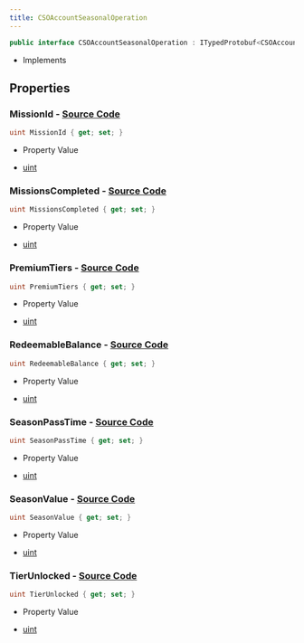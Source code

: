 ```yaml
---
title: CSOAccountSeasonalOperation
---
```


```csharp
public interface CSOAccountSeasonalOperation : ITypedProtobuf<CSOAccountSeasonalOperation>, INativeHandle
```

- Implements

## Properties

### **MissionId** - [Source Code](https://github.com/swiftly-solution/swiftlys2/blob/main/managed/src/SwiftlyS2.Generated/Protobufs/Interfaces/CSOAccountSeasonalOperation.cs#L22)

```csharp
uint MissionId { get; set; }
```

- Property Value

- [uint](https://learn.microsoft.com/dotnet/api/system.uint32)

### **MissionsCompleted** - [Source Code](https://github.com/swiftly-solution/swiftlys2/blob/main/managed/src/SwiftlyS2.Generated/Protobufs/Interfaces/CSOAccountSeasonalOperation.cs#L25)

```csharp
uint MissionsCompleted { get; set; }
```

- Property Value

- [uint](https://learn.microsoft.com/dotnet/api/system.uint32)

### **PremiumTiers** - [Source Code](https://github.com/swiftly-solution/swiftlys2/blob/main/managed/src/SwiftlyS2.Generated/Protobufs/Interfaces/CSOAccountSeasonalOperation.cs#L19)

```csharp
uint PremiumTiers { get; set; }
```

- Property Value

- [uint](https://learn.microsoft.com/dotnet/api/system.uint32)

### **RedeemableBalance** - [Source Code](https://github.com/swiftly-solution/swiftlys2/blob/main/managed/src/SwiftlyS2.Generated/Protobufs/Interfaces/CSOAccountSeasonalOperation.cs#L28)

```csharp
uint RedeemableBalance { get; set; }
```

- Property Value

- [uint](https://learn.microsoft.com/dotnet/api/system.uint32)

### **SeasonPassTime** - [Source Code](https://github.com/swiftly-solution/swiftlys2/blob/main/managed/src/SwiftlyS2.Generated/Protobufs/Interfaces/CSOAccountSeasonalOperation.cs#L31)

```csharp
uint SeasonPassTime { get; set; }
```

- Property Value

- [uint](https://learn.microsoft.com/dotnet/api/system.uint32)

### **SeasonValue** - [Source Code](https://github.com/swiftly-solution/swiftlys2/blob/main/managed/src/SwiftlyS2.Generated/Protobufs/Interfaces/CSOAccountSeasonalOperation.cs#L13)

```csharp
uint SeasonValue { get; set; }
```

- Property Value

- [uint](https://learn.microsoft.com/dotnet/api/system.uint32)

### **TierUnlocked** - [Source Code](https://github.com/swiftly-solution/swiftlys2/blob/main/managed/src/SwiftlyS2.Generated/Protobufs/Interfaces/CSOAccountSeasonalOperation.cs#L16)

```csharp
uint TierUnlocked { get; set; }
```

- Property Value

- [uint](https://learn.microsoft.com/dotnet/api/system.uint32)

